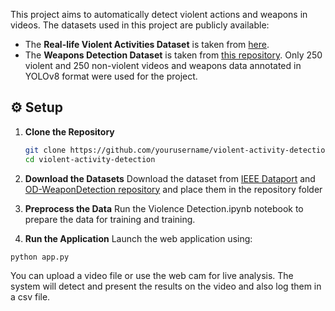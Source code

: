 This project aims to automatically detect violent actions and weapons in videos. 
The datasets used in this project are publicly available:

- The **Real-life Violent Activities Dataset** is taken from [here](https://ieee-dataport.org/documents/real-life-violence-situations-dataset).  
- The **Weapons Detection Dataset** is taken from [this repository](https://github.com/ari-dasci/OD-WeaponDetection).
Only 250 violent and 250 non-violent videos and weapons data annotated in YOLOv8 format were used for the project.

## ⚙️ Setup

1. **Clone the Repository**
   ```bash
   git clone https://github.com/yourusername/violent-activity-detection.git
   cd violent-activity-detection
   ```
2. **Download the Datasets**
Download the dataset from [IEEE Dataport](https://ieee-dataport.org/documents/real-life-violence-situations-dataset) and [OD-WeaponDetection repository](https://github.com/ari-dasci/OD-WeaponDetection) and place them in the repository folder

3. **Preprocess the Data**
Run the Violence Detection.ipynb notebook to prepare the data for training and training.

4. **Run the Application**
Launch the web application using:
```bash
python app.py
```
You can upload a video file or use the web cam for live analysis. The system will detect and present the results on the video and also log them in a csv file.
